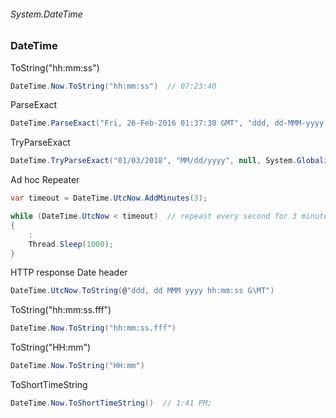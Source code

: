###### System.DateTime
### DateTime

ToString("hh:mm:ss")
``` csharp
DateTime.Now.ToString("hh:mm:ss")  // 07:23:40
```

ParseExact
``` csharp
DateTime.ParseExact("Fri, 26-Feb-2016 01:37:30 GMT", "ddd, dd-MMM-yyyy hh:mm:ss GMT", null)
```

TryParseExact
``` csharp
DateTime.TryParseExact("01/03/2018", "MM/dd/yyyy", null, System.Globalization.DateTimeStyles.None, out var dateTime)
```

Ad hoc Repeater 
``` csharp
var timeout = DateTime.UtcNow.AddMinutes(3);

while (DateTime.UtcNow < timeout)  // repeast every second for 3 minutes..
{
    :
    Thread.Sleep(1000);
}
```

HTTP response Date header
``` csharp
DateTime.UtcNow.ToString(@"ddd, dd MMM yyyy hh:mm:ss G\MT")
```

ToString("hh:mm:ss.fff")
``` csharp
DateTime.Now.ToString("hh:mm:ss.fff")
```

ToString("HH:mm")
``` csharp
DateTime.Now.ToString("HH:mm")
```

ToShortTimeString
``` csharp
DateTime.Now.ToShortTimeString()  // 1:41 PM;
```


